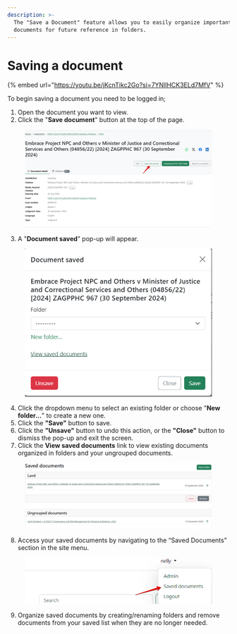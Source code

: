 ```yaml
---
description: >-
  The "Save a Document" feature allows you to easily organize important legal
  documents for future reference in folders.
---
```


# Saving a document

{% embed url="https://youtu.be/jKcnTikc2Go?si=7YNllHCK3ELd7MfV" %}



To begin saving a document you need to be logged in;

1. Open the document you want to view.
2. Click the "**Save document**" button at the top of the page.

<div align="left"><figure><img src=".gitbook/assets/lawlibrary--Save doc 1.png" alt=""><figcaption></figcaption></figure></div>

3. A "**Document saved**" pop-up will appear.

<div align="left"><figure><img src=".gitbook/assets/lawlibrary--save doc 2.png" alt="" width="468"><figcaption></figcaption></figure></div>

4. Click the dropdown menu to select an existing folder or choose "**New folder...**" to create a new one.
5. Click the **"Save"** button to save.
6. Click the **"Unsave"** button to undo this action, or the **"Close"** button to dismiss the pop-up and exit the screen.
7. Click the **View saved documents** link to view existing documents organized in folders and your ungrouped documents.&#x20;

<div align="left"><figure><img src=".gitbook/assets/lawlibrary--save doc 3.png" alt=""><figcaption></figcaption></figure></div>

8. Access your saved documents by navigating to the “Saved Documents” section in the site menu.

<div align="left"><figure><img src=".gitbook/assets/lawlibrary--save doc 4.png" alt="" width="522"><figcaption></figcaption></figure></div>

9. Organize saved documents by creating/renaming folders and remove documents from your saved list when they are no longer needed.